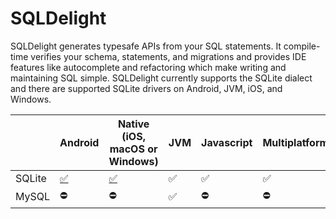 # SQLDelight

SQLDelight generates typesafe APIs from your SQL statements. It compile-time verifies your schema, statements, and migrations and provides IDE features like autocomplete and refactoring which make writing and maintaining SQL simple. SQLDelight currently supports the SQLite dialect and there are supported SQLite drivers on Android, JVM, iOS, and Windows.

|  | Android | Native (iOS, macOS or Windows) | JVM | Javascript | Multiplatform |
| --- | --- | --- | --- | --- | --- |
| SQLite | [✅](android) | [✅](native) | ✅ | ✅ | ✅
| MySQL | ⛔️ | ⛔️ | ✅ | ⛔️ | ⛔️ | ⛔️ |
